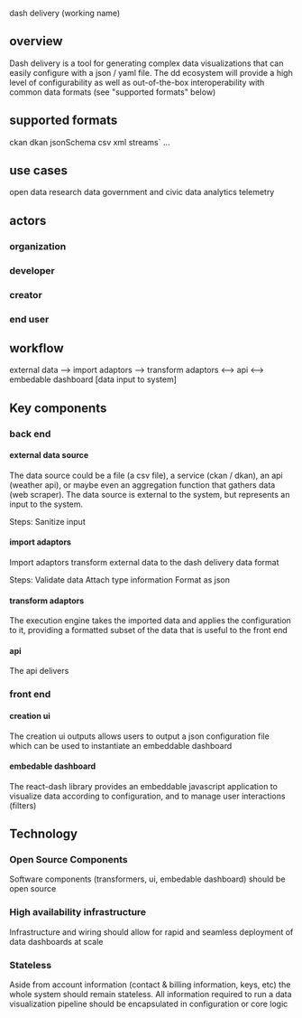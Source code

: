 dash delivery (working name)

## overview
Dash delivery is a tool for generating complex data visualizations that can easily configure with a json / yaml file. The dd ecosystem will provide a high level of configurability as well as out-of-the-box interoperability with common data formats (see "supported formats" below)

## supported formats
ckan
dkan
jsonSchema
csv
xml
streams`
...

## use cases
open data
research data
government and civic data
analytics
telemetry

## actors
### organization
### developer
### creator
### end user 

## workflow
external data --> import adaptors --> transform adaptors <--> api <--> embedable dashboard
     [data input to system]

## Key components

### back end
#### external data source
The data source could be a file (a csv file), a service (ckan / dkan), an api (weather api), or maybe even an aggregation function that gathers data (web scraper). The data source is external to the system, but represents an input to the system. 

Steps:
Sanitize input

#### import adaptors 
Import adaptors transform external data to the dash delivery data format

Steps:
Validate data
Attach type information
Format as json

#### transform adaptors
The execution engine takes the imported data and applies the configuration to it, providing a formatted subset of the data that is useful to the front end

#### api
The api delivers

### front end

#### creation ui
The creation ui outputs allows users to output a json configuration file which can be used to instantiate an embeddable dashboard

#### embedable dashboard
The react-dash library provides an embeddable javascript application to visualize data according to configuration, and to manage user interactions (filters)

## Technology
### Open Source Components
Software components (transformers, ui, embedable dashboard) should be open source

### High availability infrastructure
Infrastructure and wiring should allow for rapid and seamless deployment of data dashboards at scale

### Stateless
Aside from account information (contact & billing information, keys, etc) the whole system should remain stateless. All information required to run a data visualization pipeline should be encapsulated in configuration or core logic
